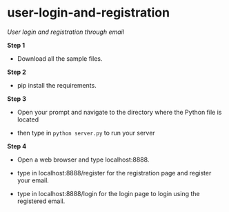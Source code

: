 # user-login-and-registration
*User login and registration through email*

**Step 1**

+ Download all the sample files.


**Step 2**

+ pip install the requirements.


**Step 3**

+ Open your prompt and navigate to the directory where the Python file is located

+ then type in `python server.py` to run your server


**Step 4**

+ Open a web browser and type localhost:8888. 

+ type in localhost:8888/register for the registration page and register your email.

+ type in localhost:8888/login for the login page to login using the registered email.


